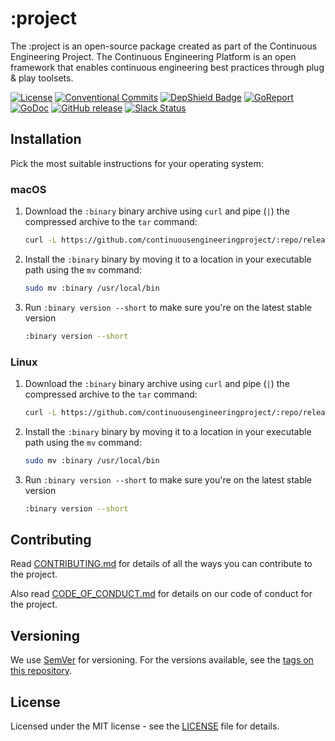 # :project

<!-- TODO: Replace all placeholders in the project
:project
:repo
:binary
:BINARY
-->

<!-- TODO: Update project description -->
The :project is an open-source package created as part of the Continuous Engineering Project. The Continuous Engineering Platform is an open framework that enables continuous engineering best practices through plug & play toolsets.

[![License](https://img.shields.io/github/license/ContinuousEngineeringProject/:repo)](https://github.com/ContinuousEngineeringProject/:repo/blob/master/LICENSE)
[![Conventional Commits](https://img.shields.io/badge/Conventional%20Commits-1.0.0-yellow.svg)](https://conventionalcommits.org)
[![DepShield Badge](https://depshield.sonatype.org/badges/ContinuousEngineeringProject/:repo/depshield.svg)](https://depshield.github.io)
[![GoReport](https://goreportcard.com/badge/github.com/ContinuousEngineeringProject/:repo)](https://goreportcard.com/report/github.com/ContinuousEngineeringProject/:repo)
[![GoDoc](https://godoc.org/github.com/ContinuousEngineeringProject/:repo?status.svg)](https://godoc.org/github.com/ContinuousEngineeringProject/:repo)
[![GitHub release](https://img.shields.io/github/v/release/ContinuousEngineeringProject/:repo?include_prereleases)](https://github.com/ContinuousEngineeringProject/:repo/releases/latest)
[![Slack Status](https://img.shields.io/badge/slack-join_chat-white.svg?logo=slack&style=social)](https://continuousengproject.slack.com)


## Installation

Pick the most suitable instructions for your operating system:

### macOS

1. Download the `:binary` binary archive using `curl` and pipe (`|`) the compressed archive to
   the `tar` command:
   
   ```sh
   curl -L https://github.com/continuousengineeringproject/:repo/releases/latest/download/:repo-darwin-amd64.tar.gz | tar xzv 
    ```

1. Install the `:binary` binary by moving it to a location in your executable path using the `mv` command:

   ```sh
   sudo mv :binary /usr/local/bin
    ```

1. Run `:binary version --short` to make sure you're on the latest stable version

   ```sh
   :binary version --short
   ```

### Linux

1. Download the `:binary` binary archive using `curl` and pipe (`|`) the compressed archive to
   the `tar` command:

   ```sh
   curl -L https://github.com/continuousengineeringproject/:repo/releases/latest/download/:repo-linux-amd64.tar.gz | tar xzv 
    ```

1. Install the `:binary` binary by moving it to a location in your executable path using the `mv` command:

   ```sh
   sudo mv :binary /usr/local/bin
    ```

1. Run `:binary version --short` to make sure you're on the latest stable version

   ```sh
   :binary version --short
   ```
   
<!-- TODO: Add project usage
## Usage

Use examples liberally, and show the expected output if you can. It's helpful to have inline the smallest example of usage that you can demonstrate, while providing links to more sophisticated examples if they are too long to reasonably include in the README.

```go

```
-->

<!-- TODO: Add link to the roadmap in the project knowledge base.
## Roadmap

If you have ideas for releases in the future, it is a good idea to list them here.
-->


## Contributing

Read [CONTRIBUTING.md][CONTRIB] for details of all the ways you can contribute to the project.

Also read [CODE_OF_CONDUCT.md][COC] for details on our code of conduct for the project.


## Versioning

We use [SemVer][SEMVER] for versioning. For the versions available, see the [tags on this repository][REPOTAGS].


## License

Licensed under the MIT license - see the [LICENSE][LICENSE] file for details.


[LICENSE]: LICENSE
[SEMVER]: http://semver.org/
[COC]: CODE_OF_CONDUCT.md
[CONTRIB]: CONTRIBUTING.md
[REPOTAGS]: https://github.com/continuousengineeringproject/:repo/tags